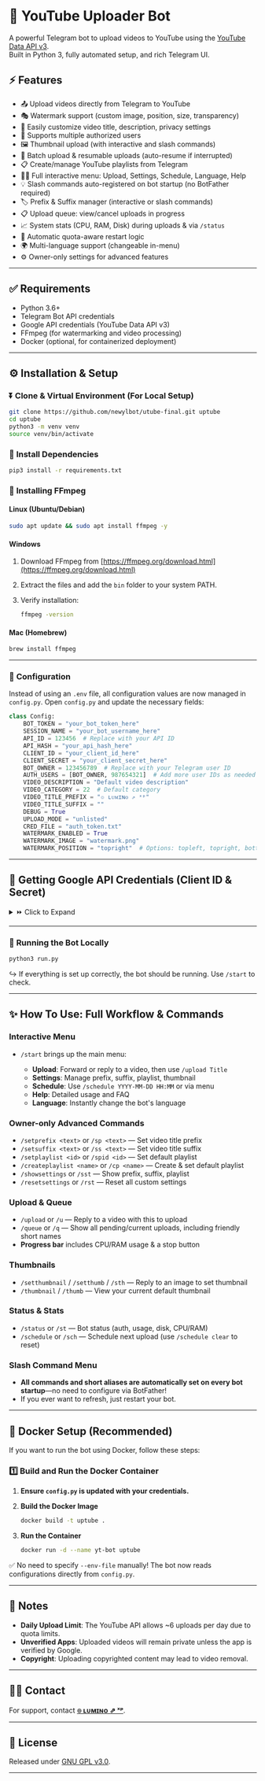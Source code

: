 # 🚀 **YouTube Uploader Bot**  


A powerful Telegram bot to upload videos to YouTube using the [YouTube Data API v3](https://developers.google.com/youtube/v3/).  
Built in Python 3, fully automated setup, and rich Telegram UI.


## ⚡ **Features**  

- 📤 Upload videos directly from Telegram to YouTube  
- 🎭 Watermark support (custom image, position, size, transparency)  
- 📝 Easily customize video title, description, privacy settings  
- 🔗 Supports multiple authorized users  
- 🖼️ Thumbnail upload (with interactive and slash commands)  
- 📂 Batch upload & resumable uploads (auto-resume if interrupted)  
- 📋 Create/manage YouTube playlists from Telegram  
- 🧑‍💻 Full interactive menu: Upload, Settings, Schedule, Language, Help  
- 💡 Slash commands auto-registered on bot startup (no BotFather required)  
- 🏷️ Prefix & Suffix manager (interactive or slash commands)  
- 📋 Upload queue: view/cancel uploads in progress  
- 📈 System stats (CPU, RAM, Disk) during uploads & via `/status`  
- 🔄 Automatic quota-aware restart logic  
- 🌍 Multi-language support (changeable in-menu)  
- ⚙️ Owner-only settings for advanced features  

---

## ✅ **Requirements**  

- Python 3.6+  
- Telegram Bot API credentials  
- Google API credentials (YouTube Data API v3)  
- FFmpeg (for watermarking and video processing)  
- Docker (optional, for containerized deployment)  

---

## ⚙️ **Installation & Setup**  

### ⏬ **Clone & Virtual Environment (For Local Setup)**  

```bash
git clone https://github.com/newylbot/utube-final.git uptube  
cd uptube  
python3 -m venv venv  
source venv/bin/activate  
````

### 📌 **Install Dependencies**

```bash
pip3 install -r requirements.txt  
```

### 🔹 **Installing FFmpeg**

#### **Linux (Ubuntu/Debian)**

```bash
sudo apt update && sudo apt install ffmpeg -y
```

#### **Windows**

1. Download FFmpeg from [https://ffmpeg.org/download.html](https://ffmpeg.org/download.html)
2. Extract the files and add the `bin` folder to your system PATH.
3. Verify installation:

   ```bash
   ffmpeg -version
   ```

#### **Mac (Homebrew)**

```bash
brew install ffmpeg
```

---

### 📌 **Configuration**

Instead of using an `.env` file, all configuration values are now managed in `config.py`. Open `config.py` and update the necessary fields:

```python
class Config:
    BOT_TOKEN = "your_bot_token_here"
    SESSION_NAME = "your_bot_username_here"
    API_ID = 123456  # Replace with your API ID
    API_HASH = "your_api_hash_here"
    CLIENT_ID = "your_client_id_here"
    CLIENT_SECRET = "your_client_secret_here"
    BOT_OWNER = 123456789  # Replace with your Telegram user ID
    AUTH_USERS = [BOT_OWNER, 987654321]  # Add more user IDs as needed
    VIDEO_DESCRIPTION = "Default video description"
    VIDEO_CATEGORY = 22  # Default category
    VIDEO_TITLE_PREFIX = "๏ ʟᴜᴍɪɴᴏ ⇗ ˣᵖ"
    VIDEO_TITLE_SUFFIX = ""
    DEBUG = True
    UPLOAD_MODE = "unlisted"
    CRED_FILE = "auth_token.txt"
    WATERMARK_ENABLED = True
    WATERMARK_IMAGE = "watermark.png"
    WATERMARK_POSITION = "topright"  # Options: topleft, topright, bottomleft, bottomright
```

---

## 🔗 **Getting Google API Credentials (Client ID & Secret)**

<details>
<summary>⏩ Click to Expand</summary>

To use the YouTube Data API, you need Google API credentials:

1. **Go to the Google Cloud Console**: [GCP Cloud Console](https://console.developers.google.com)
2. **Create a new project** (or select an existing one).
3. **Enable the YouTube Data API v3**:

   * Go to `APIs & Services` > `Library` > Search for `YouTube Data API v3`
   * Click `Enable`
4. **Create OAuth 2.0 Credentials**:

   * Go to `APIs & Services` > `Credentials`
   * Click `Create Credentials` > `OAuth Client ID`
   * Choose `Application Type: Web Application`
   * Set `Authorized Redirect URIs` to `http://localhost`
   * Click `Create`
5. **Copy your `Client ID` and `Client Secret`** and add them to `config.py`.

</details>  

---

### 🤖 **Running the Bot Locally**

```bash
python3 run.py
```

↪️ If everything is set up correctly, the bot should be running. Use `/start` to check.

---

## ✨ **How To Use: Full Workflow & Commands**

### **Interactive Menu**

* `/start` brings up the main menu:

  * **Upload**: Forward or reply to a video, then use `/upload Title`
  * **Settings**: Manage prefix, suffix, playlist, thumbnail
  * **Schedule**: Use `/schedule YYYY-MM-DD HH:MM` or via menu
  * **Help**: Detailed usage and FAQ
  * **Language**: Instantly change the bot's language

### **Owner-only Advanced Commands**

* `/setprefix <text>` or `/sp <text>` — Set video title prefix
* `/setsuffix <text>` or `/ss <text>` — Set video title suffix
* `/setplaylist <id>` or `/spid <id>` — Set default playlist
* `/createplaylist <name>` or `/cp <name>` — Create & set default playlist
* `/showsettings` or `/sst` — Show prefix, suffix, playlist
* `/resetsettings` or `/rst` — Reset all custom settings

### **Upload & Queue**

* `/upload` or `/u` — Reply to a video with this to upload
* `/queue` or `/q` — Show all pending/current uploads, including friendly short names
* **Progress bar** includes CPU/RAM usage & a stop button

### **Thumbnails**

* `/setthumbnail` / `/setthumb` / `/sth` — Reply to an image to set thumbnail
* `/thumbnail` / `/thumb` — View your current default thumbnail

### **Status & Stats**

* `/status` or `/st` — Bot status (auth, usage, disk, CPU/RAM)
* `/schedule` or `/sch` — Schedule next upload (use `/schedule clear` to reset)

### **Slash Command Menu**

* **All commands and short aliases are automatically set on every bot startup**—no need to configure via BotFather!
* If you ever want to refresh, just restart your bot.

---

## 💪 **Docker Setup (Recommended)**

If you want to run the bot using Docker, follow these steps:

### **1️⃣ Build and Run the Docker Container**

1. **Ensure `config.py` is updated with your credentials.**
2. **Build the Docker Image**

   ```bash
   docker build -t uptube .  
   ```
3. **Run the Container**

   ```bash
   docker run -d --name yt-bot uptube  
   ```

✅ No need to specify `--env-file` manually! The bot now reads configurations directly from `config.py`.

---

## 🔔 **Notes**

* **Daily Upload Limit**: The YouTube API allows \~6 uploads per day due to quota limits.
* **Unverified Apps**: Uploaded videos will remain private unless the app is verified by Google.
* **Copyright**: Uploading copyrighted content may lead to video removal.

---

## 🤙🏻 **Contact**

For support, contact **[๏ ʟᴜᴍɪɴᴏ ⇗ ˣᵖ](https://telegram.dog/itz_lumino)**.

---

## 🧪 **License**

Released under [GNU GPL v3.0](LICENSE).

---
